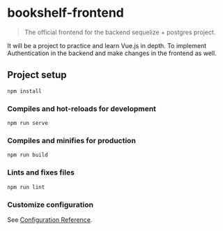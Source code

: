 # bookshelf-frontend

> The official frontend for the backend sequelize + postgres project.

It will be a project to practice and learn Vue.js in depth. To implement
Authentication in the backend and make changes in the frontend as well.

## Project setup
```
npm install
```

### Compiles and hot-reloads for development
```
npm run serve
```

### Compiles and minifies for production
```
npm run build
```

### Lints and fixes files
```
npm run lint
```

### Customize configuration
See [Configuration Reference](https://cli.vuejs.org/config/).

